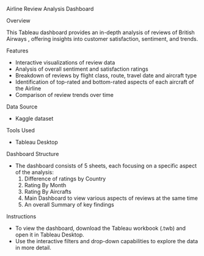 Airline Review Analysis Dashboard

Overview

This Tableau dashboard provides an in-depth analysis of reviews of British Airways , offering insights into customer satisfaction, sentiment, and trends. 

Features

- Interactive visualizations of review data
- Analysis of overall sentiment and satisfaction ratings
- Breakdown of reviews by flight class, route, travel date and aircraft type
- Identification of top-rated and bottom-rated aspects of each aircraft of the Airline
- Comparison of review trends over time

Data Source

- Kaggle dataset

Tools Used

- Tableau Desktop


Dashboard Structure

- The dashboard consists of 5 sheets, each focusing on a specific aspect of the analysis:
    1. Difference of ratings by Country
    2. Rating By Month
    3. Rating By Aircrafts
    4. Main Dashboard to view various aspects of reviews at the same time
    5. An overall Summary of key findings

Instructions

- To view the dashboard, download the Tableau workbook (.twb) and open it in Tableau Desktop.
- Use the interactive filters and drop-down capabilities to explore the data in more detail.
